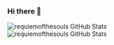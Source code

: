 ### Hi there 👋


<img align="left" alt="requiemofthesouls GitHub Stats" src="https://github-readme-stats.codestackr.vercel.app/api?username=requiemofthesouls&show_icons=true&hide_border=false" />

<br/>
<img align="left" alt="requiemofthesouls GitHub Stats" src="https://github-readme-stats.vercel.app/api/top-langs/?username=requiemofthesouls&langs_count=5&hide=html,jupyter notebook" />
